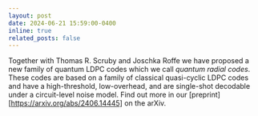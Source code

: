 ```yaml
---
layout: post
date: 2024-06-21 15:59:00-0400
inline: true
related_posts: false
---
```


Together with Thomas R. Scruby and Joschka Roffe we have proposed a new family of quantum LDPC codes which we call _quantum radial codes_.
These codes are based on a family of classical quasi-cyclic LDPC codes and have a high-threshold, low-overhead, and are single-shot decodable under a circuit-level noise model.
Find out more in our [preprint][https://arxiv.org/abs/2406.14445] on the arXiv.
